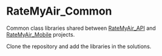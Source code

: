 # RateMyAir_Common
Common class libraries shared between [RateMyAir_API](https://github.com/Gbertaz/RateMyAir_API) and [RateMyAir_Mobile](https://github.com/Gbertaz/RateMyAir_Mobile) projects.  

Clone the repository and add the libraries in the solutions.
